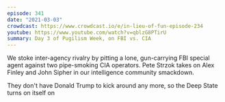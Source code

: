 ```yaml
---
episode: 341
date: "2021-03-03"
crowdcast: https://www.crowdcast.io/e/in-lieu-of-fun-episode-234
youtube: https://www.youtube.com/watch?v=qblzG8PTirU
summary: Day 3 of Pugilism Week, on FBI vs. CIA
---
```

We stoke inter-agency rivalry by pitting a lone, gun-carrying FBI special agent
against two pipe-smoking CIA operators. Pete Strzok takes on Alex Finley and
John Sipher in our intelligence community smackdown. 

They don't have Donald Trump to kick around any more, so the Deep State turns
on itself on

